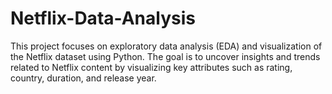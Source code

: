 # Netflix-Data-Analysis
This project focuses on exploratory data analysis (EDA) and visualization of the Netflix dataset using Python. The goal is to uncover insights and trends related to Netflix content by visualizing key attributes such as rating, country, duration, and release year.
